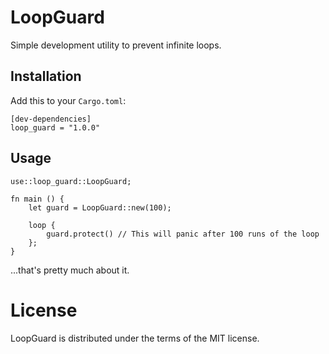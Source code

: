 # LoopGuard

Simple development utility to prevent infinite loops.

## Installation

Add this to your `Cargo.toml`:

```
[dev-dependencies]
loop_guard = "1.0.0"
```

## Usage

```
use::loop_guard::LoopGuard;

fn main () {
    let guard = LoopGuard::new(100);

    loop {
        guard.protect() // This will panic after 100 runs of the loop
    };
}
```

...that's pretty much about it.

# License

LoopGuard is distributed under the terms of the MIT license.

